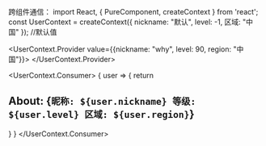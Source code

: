 跨组件通信：
import React, { PureComponent, createContext } from 'react';
const UserContext = createContext({
  nickname: "默认",
  level: -1,
  区域: "中国"
}); //默认值
<!-- 函数式组件用法 -->
 <UserContext.Provider value={{nickname: "why", level: 90, region: "中国"}}>
          <Home/>
          <About/>
</UserContext.Provider>

 <UserContext.Consumer>
        {
          user => {
            return <h2>About: {`昵称: ${user.nickname} 等级: ${user.level} 区域: ${user.region}`}</h2>
          } 
        }
</UserContext.Consumer>
<!-- 类组件用法 --  不过只可以传递一个  contextType >
class Profile extends PureComponent{
  constructor(props,context){
     console.log(context); 
  }
  render(){
    console.log(this.context);
      return <>
       <h1>profile</h1>
      </>       
  }
}
Profile.contextType = UserContext
Profile.contextType = ThemeContext
